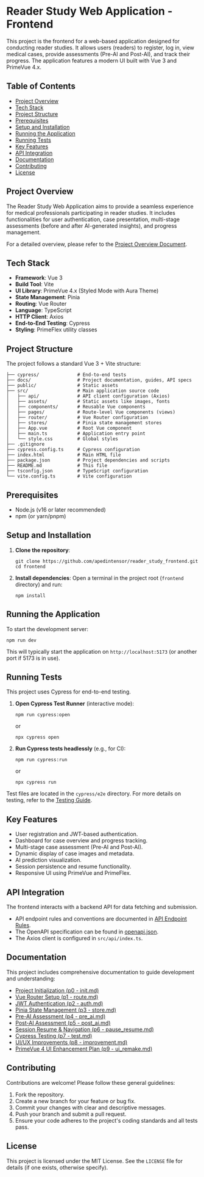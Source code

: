 # Reader Study Web Application - Frontend

This project is the frontend for a web-based application designed for conducting reader studies. It allows users (readers) to register, log in, view medical cases, provide assessments (Pre-AI and Post-AI), and track their progress. The application features a modern UI built with Vue 3 and PrimeVue 4.x.

## Table of Contents

- [Project Overview](#project-overview)
- [Tech Stack](#tech-stack)
- [Project Structure](#project-structure)
- [Prerequisites](#prerequisites)
- [Setup and Installation](#setup-and-installation)
- [Running the Application](#running-the-application)
- [Running Tests](#running-tests)
- [Key Features](#key-features)
- [API Integration](#api-integration)
- [Documentation](#documentation)
- [Contributing](#contributing)
- [License](#license)

## Project Overview

The Reader Study Web Application aims to provide a seamless experience for medical professionals participating in reader studies. It includes functionalities for user authentication, case presentation, multi-stage assessments (before and after AI-generated insights), and progress management.

For a detailed overview, please refer to the [Project Overview Document](./docs/PROJECT_OVERVIEW.md).

## Tech Stack

-   **Framework**: Vue 3
-   **Build Tool**: Vite
-   **UI Library**: PrimeVue 4.x (Styled Mode with Aura Theme)
-   **State Management**: Pinia
-   **Routing**: Vue Router
-   **Language**: TypeScript
-   **HTTP Client**: Axios
-   **End-to-End Testing**: Cypress
-   **Styling**: PrimeFlex utility classes

## Project Structure

The project follows a standard Vue 3 + Vite structure:

```
├── cypress/              # End-to-end tests
├── docs/                 # Project documentation, guides, API specs
├── public/               # Static assets
├── src/                  # Main application source code
│   ├── api/              # API client configuration (Axios)
│   ├── assets/           # Static assets like images, fonts
│   ├── components/       # Reusable Vue components
│   ├── pages/            # Route-level Vue components (views)
│   ├── router/           # Vue Router configuration
│   ├── stores/           # Pinia state management stores
│   ├── App.vue           # Root Vue component
│   ├── main.ts           # Application entry point
│   └── style.css         # Global styles
├── .gitignore
├── cypress.config.ts     # Cypress configuration
├── index.html            # Main HTML file
├── package.json          # Project dependencies and scripts
├── README.md             # This file
├── tsconfig.json         # TypeScript configuration
└── vite.config.ts        # Vite configuration
```

## Prerequisites

-   Node.js (v16 or later recommended)
-   npm (or yarn/pnpm)

## Setup and Installation

1.  **Clone the repository**:
    ```pwsh
    git clone https://github.com/apedintensor/reader_study_frontend.git
    cd frontend
    ```

2.  **Install dependencies**:
    Open a terminal in the project root (`frontend` directory) and run:
    ```pwsh
    npm install
    ```

## Running the Application

To start the development server:

```pwsh
npm run dev
```

This will typically start the application on `http://localhost:5173` (or another port if 5173 is in use).

## Running Tests

This project uses Cypress for end-to-end testing.

1.  **Open Cypress Test Runner** (interactive mode):
    ```pwsh
    npm run cypress:open
    ```
    or
    ```pwsh
    npx cypress open
    ```

2.  **Run Cypress tests headlessly** (e.g., for CI):
    ```pwsh
    npm run cypress:run
    ```
    or
    ```pwsh
    npx cypress run
    ```

Test files are located in the `cypress/e2e` directory. For more details on testing, refer to the [Testing Guide](./docs/p7%20-%20test.md).

## Key Features

-   User registration and JWT-based authentication.
-   Dashboard for case overview and progress tracking.
-   Multi-stage case assessment (Pre-AI and Post-AI).
-   Dynamic display of case images and metadata.
-   AI prediction visualization.
-   Session persistence and resume functionality.
-   Responsive UI using PrimeVue and PrimeFlex.

## API Integration

The frontend interacts with a backend API for data fetching and submission.
-   API endpoint rules and conventions are documented in [API Endpoint Rules](./docs/API_ENDPOINT_RULES.md).
-   The OpenAPI specification can be found in [openapi.json](./docs/openapi.json).
-   The Axios client is configured in `src/api/index.ts`.

## Documentation

This project includes comprehensive documentation to guide development and understanding:

-   [Project Initialization (p0 - init.md)](./docs/p0%20-%20init.md)
-   [Vue Router Setup (p1 - route.md)](./docs/p1%20-%20route.md)
-   [JWT Authentication (p2 - auth.md)](./docs/p2%20-%20auth.md)
-   [Pinia State Management (p3 - store.md)](./docs/p3%20-%20store.md)
-   [Pre-AI Assessment (p4 - pre_ai.md)](./docs/p4%20-%20pre_ai.md)
-   [Post-AI Assessment (p5 - post_ai.md)](./docs/p5%20-%20post_ai.md)
-   [Session Resume & Navigation (p6 - pause_resume.md)](./docs/p6%20-%20pause_resume.md)
-   [Cypress Testing (p7 - test.md)](./docs/p7%20-%20test.md)
-   [UI/UX Improvements (p8 - improvement.md)](./docs/p8%20-%20improvement.md)
-   [PrimeVue 4 UI Enhancement Plan (p9 - ui_remake.md)](./docs/p9%20-%20ui_remake.md)

## Contributing

Contributions are welcome! Please follow these general guidelines:
1.  Fork the repository.
2.  Create a new branch for your feature or bug fix.
3.  Commit your changes with clear and descriptive messages.
4.  Push your branch and submit a pull request.
5.  Ensure your code adheres to the project's coding standards and all tests pass.

## License

This project is licensed under the MIT License. See the `LICENSE` file for details (if one exists, otherwise specify).
